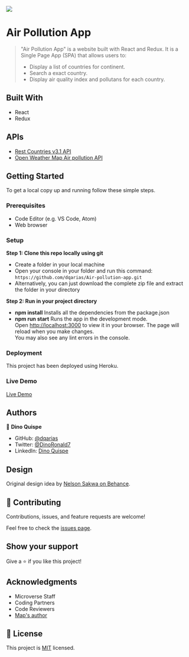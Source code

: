 ![](https://img.shields.io/badge/Microverse-blueviolet)

# Air Pollution App

> "Air Pollution App" is a website built with React and Redux. It is a Single Page App (SPA) that allows users to:
> - Display a list of countries for continent.
> - Search a exact country.
> - Display air quality index and pollutans for each country.

## Built With

- React
- Redux

## APIs

- [Rest Countries v3.1 API](https://restcountries.com/)
- [Open Weather Map Air pollution API](https://openweathermap.org/api/air-pollution)

## Getting Started

To get a local copy up and running follow these simple steps.

### Prerequisites

- Code Editor (e.g. VS Code, Atom)
- Web browser 

### Setup

 **Step 1: Clone this repo locally using git**
- Create a folder in your local machine
- Open your console in your folder and run this command: `https://github.com/dqarias/Air-pollution-app.git`
- Alternatively, you can just download the complete zip file and extract the folder in your directory

 **Step 2: Run in your project directory**
- **npm install** 
  Installs all the dependencies from the package.json
- **npm run start** 
Runs the app in the development mode.\
Open [http://localhost:3000](http://localhost:3000) to view it in your browser.
The page will reload when you make changes.\
You may also see any lint errors in the console.

### Deployment

This project has been deployed using Heroku.

### Live Demo

[Live Demo](https://air-pollution-app-dino.herokuapp.com/)

## Authors

👤 **Dino Quispe**

- GitHub: [@dqarias](https://github.com/dqarias)
- Twitter: [@DinoRonald7](https://twitter.com/DinoRonald7?t=Zanx9DXMEG9C_PNF3woZFg&s=08)
- LinkedIn: [Dino Quispe](https://www.linkedin.com/in/dino-ronald-quispe-arias-8ba72174/)

## Design

Original design idea by [Nelson Sakwa on Behance](https://www.behance.net/sakwadesignstudio).

## 🤝 Contributing

Contributions, issues, and feature requests are welcome!

Feel free to check the [issues page](../../issues/).

## Show your support

Give a ⭐️ if you like this project!

## Acknowledgments

- Microverse Staff
- Coding Partners
- Code Reviewers
- [Map's author](https://github.com/VuDej/worldMaps)

## 📝 License

This project is [MIT](https://github.com/dqarias/Air-pollution-app/blob/development/LICENSE) licensed.